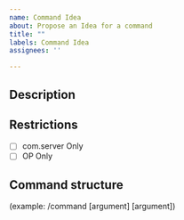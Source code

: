 ```yaml
---
name: Command Idea
about: Propose an Idea for a command
title: ""
labels: Command Idea
assignees: ''

---
```


## Description
## Restrictions
- [ ] com.server Only
- [ ] OP Only
## Command structure
(example: /command [argument] [argument])
